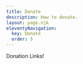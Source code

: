 ```yaml
---
title: Donate
description: How to donate.
layout: page.njk
eleventyNavigation:
  key: Donate
  order: 5
---
```


Donation Links!
